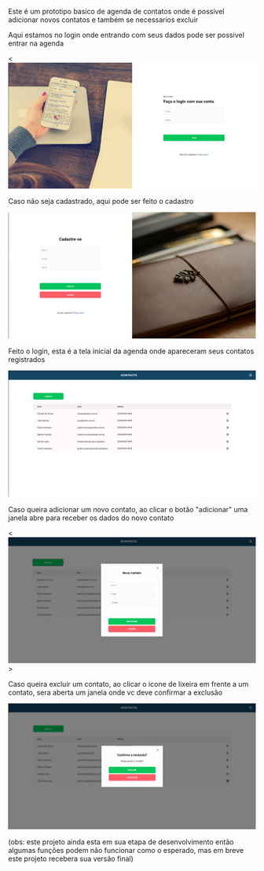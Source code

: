
Este é um prototipo basico de agenda de contatos onde é possivel adicionar novos contatos e também se necessarios excluir



Aqui estamos no login onde entrando com seus dados pode ser possivel entrar na agenda


<![alt](assets%20readme/img%20projeto%201%20login.png)


Caso não seja cadastrado, aqui pode ser feito o cadastro


![alt](assets%20readme/img%20projeto%202%20cadastro.png)


Feito o login, esta é a tela inicial da agenda onde apareceram seus contatos registrados


![alt](assets%20readme/img%20projeto%203%20home.png)


Caso queira adicionar um novo contato, ao clicar o botão "adicionar" uma janela abre para receber os dados do novo contato


<![alt](assets%20readme/img%20projeto%204%20modal%20add.png)>


Caso queira excluir um contato, ao clicar o icone de lixeira em frente a um contato, sera aberta um janela onde vc deve confirmar a exclusão


![alt](assets%20readme/img%20projeto%205%20modal%20exc.png)



(obs: este projeto ainda esta em sua etapa de desenvolvimento então algumas funções podem não funcionar como o esperado, mas em breve este projeto recebera sua versão final)